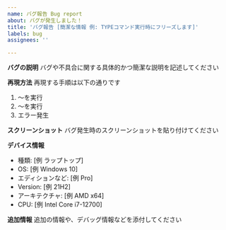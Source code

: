 ```yaml
---
name: バグ報告 Bug report
about: バグが発生しました！
title: 'バグ報告 [簡潔な情報 例: TYPEコマンド実行時にフリーズします]'
labels: bug
assignees: ''

---
```


**バグの説明**
バグや不具合に関する具体的かつ簡潔な説明を記述してください

**再現方法**
再現する手順は以下の通りです
1. 〜を実行
2. 〜を実行
3. エラー発生

**スクリーンショット**
バグ発生時のスクリーンショットを貼り付けてください

**デバイス情報**
- 種類: [例 ラップトップ]
 - OS: [例 Windows 10]
 - エディションなど: [例 Pro]
 - Version: [例 21H2]
 - アーキテクチャ: [例 AMD x64]
 - CPU: [例 Intel Core i7-12700]

**追加情報**
追加の情報や、デバッグ情報などを添付してください
